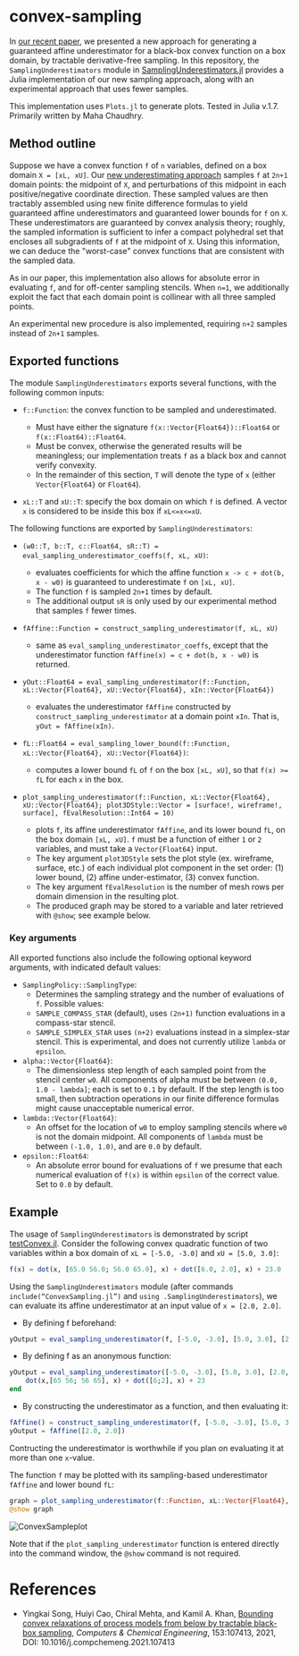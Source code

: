 # convex-sampling

In [our recent paper](https://doi.org/10.1016/j.compchemeng.2021.107413), we presented a new approach for generating a guaranteed affine underestimator for a black-box convex function on a box domain, by tractable derivative-free sampling.
In this repository, the `SamplingUnderestimators` module in [SamplingUnderestimators.jl](src/SamplingUnderestimators.jl) provides a Julia implementation  of our new sampling approach, along with an experimental approach that uses fewer samples.

This implementation uses `Plots.jl` to generate plots. Tested in Julia v.1.7. Primarily written by Maha Chaudhry.

## Method outline

Suppose we have a convex function `f` of `n` variables, defined on a box domain `X = [xL, xU]`. Our [new underestimating approach](https://doi.org/10.1016/j.compchemeng.2021.107413) samples `f` at `2n+1` domain points: the midpoint of `X`, and perturbations of this midpoint in each positive/negative coordinate direction. These sampled values are then tractably assembled using new finite difference formulas to yield guaranteed affine underestimators and guaranteed lower bounds for `f` on `X`. These underestimators are guaranteed by convex analysis theory; roughly, the sampled information is sufficient to infer a compact polyhedral set that encloses all subgradients of `f` at the midpoint of `X`. Using this information, we can deduce the "worst-case" convex functions that are consistent with the sampled data.

As in our paper, this implementation also allows for absolute error in evaluating `f`, and for off-center sampling stencils. When `n=1`, we additionally exploit the fact that each domain point is collinear with all three sampled points.

An experimental new procedure is also implemented, requiring `n+2` samples instead of `2n+1` samples.

## Exported functions

The module `SamplingUnderestimators` exports several functions, with the following common inputs:

- `f::Function`: the convex function to be sampled and underestimated.
  - Must have either the signature `f(x::Vector{Float64})::Float64` or `f(x::Float64)::Float64`. 
  - Must be convex, otherwise the generated results will be meaningless; our implementation treats `f` as a black box and cannot verify convexity. 
  - In the remainder of this section, `T` will denote the type of `x` (either `Vector{Float64}` or `Float64`).

- `xL::T` and `xU::T`: specify the box domain on which `f` is defined. A vector `x` is considered to be inside this box if `xL<=x<=xU`.

The following functions are exported by `SamplingUnderestimators`:

- `(w0::T, b::T, c::Float64, sR::T) = eval_sampling_underestimator_coeffs(f, xL, xU)`:
  - evaluates coefficients for which the affine function `x -> c + dot(b, x - w0)` is guaranteed to underestimate `f` on `[xL, xU]`. 
  - The function `f` is sampled `2n+1` times by default.
  - The additional output `sR` is only used by our experimental method that samples `f` fewer times.

- `fAffine::Function = construct_sampling_underestimator(f, xL, xU)`
  - same as `eval_sampling_underestimator_coeffs`, except that the underestimator function `fAffine(x) = c + dot(b, x - w0)` is returned.

- `yOut::Float64 = eval_sampling_underestimator(f::Function, xL::Vector{Float64}, xU::Vector{Float64}, xIn::Vector{Float64})`
  - evaluates the underestimator `fAffine` constructed by `construct_sampling_underestimator` at a domain point `xIn`. That is, `yOut = fAffine(xIn)`.

-  `fL::Float64 = eval_sampling_lower_bound(f::Function, xL::Vector{Float64}, xU::Vector{Float64})`:
    - computes a lower bound `fL` of `f` on the box `[xL, xU]`, so that `f(x) >= fL` for each `x` in the box.

-  `plot_sampling_underestimator(f::Function, xL::Vector{Float64}, xU::Vector{Float64}; plot3DStyle::Vector = [surface!, wireframe!, surface], fEvalResolution::Int64 = 10)`
    -  plots `f`, its affine underestimator `fAffine`, and its lower bound `fL`, on the box domain `[xL, xU]`. `f` must be a function of either `1` or `2` variables, and must take a `Vector{Float64}` input.
    - The key argument `plot3DStyle` sets the plot style (ex. wireframe, surface, etc.) of each individual plot component in the set order: (1) lower bound, (2) affine under-estimator, (3) convex function.
    - The key argument `fEvalResolution` is the number of mesh rows per domain dimension in the resulting plot.
    - The produced graph may be stored to a variable and later retrieved with `@show`; see example below.

### Key arguments

All exported functions also include the following optional keyword arguments, with indicated default values:
- `SamplingPolicy::SamplingType`:
  - Determines the sampling strategy and the number of evaluations of `f`. Possible values: 
  - `SAMPLE_COMPASS_STAR` (default),  uses `(2n+1)` function evaluations in a compass-star stencil. 
  - `SAMPLE_SIMPLEX_STAR` uses `(n+2)` evaluations instead in a simplex-star stencil. This is experimental, and does not currently utilize `lambda` or `epsilon`.
- `alpha::Vector{Float64}`:
  - The dimensionless step length of each sampled point from the stencil center `w0`. All components of alpha must be between `(0.0, 1.0 - lambda]`; each is set to `0.1` by default. If the step length is too small, then subtraction operations in our finite difference formulas might cause unacceptable numerical error.
- `lambda::Vector{Float64}`:
  - An offset for the location of `w0` to employ sampling stencils where `w0` is not the domain midpoint. All components of `lambda` must be between `(-1.0, 1.0)`, and are `0.0` by default.
- `epsilon::Float64`:
  - An absolute error bound for evaluations of `f` we presume that each numerical evaluation of `f(x)` is within `epsilon` of the correct value. Set to `0.0` by default.

## Example

The usage of `SamplingUnderestimators` is demonstrated by script [testConvex.jl](test/testConvex.jl).
Consider the following convex quadratic function of two variables within a box domain of `xL = [-5.0, -3.0]` and `xU = [5.0, 3.0]`:

```Julia
f(x) = dot(x, [65.0 56.0; 56.0 65.0], x) + dot([6.0, 2.0], x) + 23.0

```
Using the `SamplingUnderestimators` module (after commands `include(“ConvexSampling.jl”)` and `using .SamplingUnderestimators`), we can evaluate its affine underestimator at an input value of `x = [2.0, 2.0]`.
- By defining f beforehand:
```Julia
yOutput = eval_sampling_underestimator(f, [-5.0, -3.0], [5.0, 3.0], [2.0, 2.0])
```

- By defining f as an anonymous function:
```Julia
yOutput = eval_sampling_underestimator([-5.0, -3.0], [5.0, 3.0], [2.0, 2.0]) do x
    dot(x,[65 56; 56 65], x) + dot([6;2], x) + 23
end
```

- By constructing the underestimator as a function, and then evaluating it:
```Julia
fAffine() = construct_sampling_underestimator(f, [-5.0, -3.0], [5.0, 3.0])
yOutput = fAffine([2.0, 2.0])
```
Contructing the underestimator is worthwhile if you plan on evaluating it at more than one `x`-value.

The function `f` may be plotted with its sampling-based underestimator `fAffine` and lower bound `fL`:
 ```Julia
graph = plot_sampling_underestimator(f::Function, xL::Vector{Float64}, xU::Vector{Float64})
@show graph
 ```

![ConvexSampleplot](https://user-images.githubusercontent.com/104848815/173203263-26bdc553-c1b5-496a-913f-eeb0553461d7.png)

Note that if the `plot_sampling_underestimator` function is entered directly into the command window, the `@show` command is not required.

# References

- Yingkai Song, Huiyi Cao, Chiral Mehta, and Kamil A. Khan, [Bounding convex relaxations of process models from below by tractable black-box sampling]( https://doi.org/10.1016/j.compchemeng.2021.107413), _Computers & Chemical Engineering_, 153:107413, 2021, DOI: 10.1016/j.compchemeng.2021.107413
